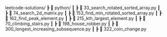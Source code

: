 leetcode-solutions/
 ┣ 📂 python/
 ┃ ┣ 📜 33_search_rotated_sorted_array.py
 ┃ ┣ 📜 74_search_2d_matrix.py
 ┃ ┣ 📜 153_find_min_rotated_sorted_array.py
 ┃ ┣ 📜 162_find_peak_element.py
 ┃ ┣ 📜 215_kth_largest_element.py
 ┃ ┣ 📜 70_climbing_stairs.py
 ┃ ┣ 📜 198_house_robber.py
 ┃ ┣ 📜 300_longest_increasing_subsequence.py
 ┃ ┣ 📜 322_coin_change.py
